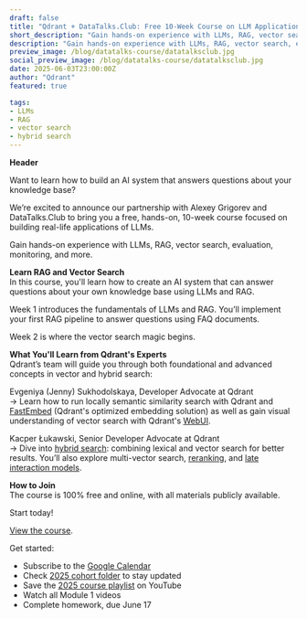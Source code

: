 ```yaml
---
draft: false
title: "Qdrant + DataTalks.Club: Free 10-Week Course on LLM Applications"
short_description: "Gain hands-on experience with LLMs, RAG, vector search, evaluation, monitoring, and more."
description: "Gain hands-on experience with LLMs, RAG, vector search, evaluation, monitoring, and more."
preview_image: /blog/datatalks-course/datatalksclub.jpg
social_preview_image: /blog/datatalks-course/datatalksclub.jpg
date: 2025-06-03T23:00:00Z
author: "Qdrant"
featured: true

tags:
- LLMs
- RAG
- vector search
- hybrid search
---
```


**Header**

Want to learn how to build an AI system that answers questions about your knowledge base? 

We’re excited to announce our partnership with Alexey Grigorev and DataTalks.Club to bring you a free, hands-on, 10-week course focused on building real-life applications of LLMs. 

Gain hands-on experience with LLMs, RAG, vector search, evaluation, monitoring, and more.

**Learn RAG and Vector Search**  
In this course, you'll learn how to create an AI system that can answer questions about your own knowledge base using LLMs and RAG.

Week 1 introduces the fundamentals of LLMs and RAG. You’ll implement your first RAG pipeline to answer questions using FAQ documents.

Week 2 is where the vector search magic begins.

**What You'll Learn from Qdrant's Experts**  
Qdrant’s team will guide you through both foundational and advanced concepts in vector and hybrid search:

Evgeniya (Jenny) Sukhodolskaya, Developer Advocate at Qdrant  
→ Learn how to run locally semantic similarity search with Qdrant and [FastEmbed](https://qdrant.tech/documentation/fastembed/) (Qdrant's optimized embedding solution) as well as gain visual understanding of vector search with Qdrant's [WebUI](https://qdrant.tech/documentation/web-ui/). 

Kacper Łukawski, Senior Developer Advocate at Qdrant  
→ Dive into [hybrid search](https://qdrant.tech/articles/hybrid-search/): combining lexical and vector search for better results. You’ll also explore multi-vector search, [reranking](https://qdrant.tech/documentation/advanced-tutorials/reranking-hybrid-search/), and [late interaction models](https://qdrant.tech/articles/late-interaction-models/).

**How to Join**  
The course is 100% free and online, with all materials publicly available.

Start today\! 

[View the course](https://github.com/DataTalksClub/llm-zoomcamp).

Get started: 

* Subscribe to the [Google Calendar](https://club.us19.list-manage.com/track/click?u=0d7822ab98152f5afc118c176&id=609a460b09&e=ef9de8fba5)  
* Check [2025 cohort folder](https://club.us19.list-manage.com/track/click?u=0d7822ab98152f5afc118c176&id=0281df4dc6&e=ef9de8fba5) to stay updated  
* Save the [2025 course playlist](https://club.us19.list-manage.com/track/click?u=0d7822ab98152f5afc118c176&id=98262d0a5d&e=ef9de8fba5) on YouTube  
* Watch all Module 1 videos  
* Complete homework, due June 17